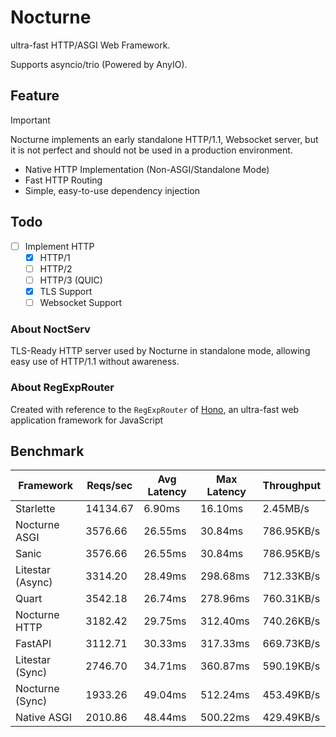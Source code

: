 # Nocturne
ultra-fast HTTP/ASGI Web Framework.

Supports asyncio/trio (Powered by AnyIO).

## Feature
> [!IMPORTANT]
> Nocturne implements an early standalone HTTP/1.1, Websocket server, but it is not perfect and should not be used in a production environment.
- Native HTTP Implementation (Non-ASGI/Standalone Mode)
- Fast HTTP Routing 
- Simple, easy-to-use dependency injection
## Todo
- [ ] Implement HTTP
  - [x] HTTP/1
  - [ ] HTTP/2
  - [ ] HTTP/3 (QUIC)
  - [x] TLS Support
  - [ ] Websocket Support
### About NoctServ
TLS-Ready HTTP server used by Nocturne in standalone mode, allowing easy use of HTTP/1.1 without awareness.
### About RegExpRouter
Created with reference to the `RegExpRouter` of [Hono](https://hono.dev/), an ultra-fast web application framework for JavaScript
## Benchmark
| Framework        | Reqs/sec | Avg Latency | Max Latency | Throughput |
|------------------|--------------------------|--------------------------|--------------------------|--------------------------|
| Starlette        | 14134.67                 | 6.90ms                   | 16.10ms                  | 2.45MB/s                 |
| Nocturne ASGI    | 3576.66                  | 26.55ms                  | 30.84ms                  | 786.95KB/s               |
| Sanic            | 3576.66                  | 26.55ms                  | 30.84ms                  | 786.95KB/s               |
| Litestar (Async) | 3314.20                  | 28.49ms                  | 298.68ms                 | 712.33KB/s               |
| Quart            | 3542.18                  | 26.74ms                  | 278.96ms                 | 760.31KB/s               |
| Nocturne HTTP    | 3182.42                  | 29.75ms                  | 312.40ms                 | 740.26KB/s               |
| FastAPI          | 3112.71                  | 30.33ms                  | 317.33ms                 | 669.73KB/s               |
| Litestar (Sync)  | 2746.70                  | 34.71ms                  | 360.87ms                 | 590.19KB/s               |
| Nocturne (Sync)  | 1933.26                  | 49.04ms                  | 512.24ms                 | 453.49KB/s               |
| Native ASGI      | 2010.86                  | 48.44ms                  | 500.22ms                 | 429.49KB/s               |